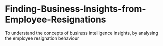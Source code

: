 # Finding-Business-Insights-from-Employee-Resignations
To understand the concepts of business intelligence insights, by analysing the employee resignation behaviour
